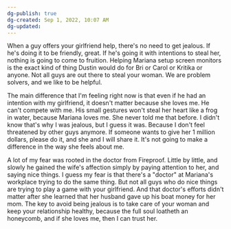 ```yaml
---
dg-publish: true
dg-created: Sep 1, 2022, 10:07 AM
dg-updated: 
---
```


When a guy offers your girlfriend help, there's no need to get jealous. If he's doing it to be friendly, great. If he's going it with intentions to steal her, nothing is going to come to fruition. Helping Mariana setup screen monitors is the exact kind of thing Dustin would do for Bri or Carol or Kritika or anyone. Not all guys are out there to steal your woman. We are problem solvers, and we like to be helpful.

The main difference that I'm feeling right now is that even if he had an intention with my girlfriend, it doesn't matter because she loves me. He can't compete with me. His small gestures won't steal her heart like a frog in water, because Mariana loves me. She never told me that before. I didn't know that's why I was jealous, but I guess it was. Because I don't feel threatened by other guys anymore. If someone wants to give her 1 million dollars, please do it, and she and I will share it. It's not going to make a difference in the way she feels about me.

A lot of my fear was rooted in the doctor from Fireproof. Little by little, and slowly he gained the wife's affection simply by paying attention to her, and saying nice things. I guess my fear is that there's a "doctor" at Mariana's workplace trying to do the same thing. But not all guys who do nice things are trying to play a game with your girlfriend. And that doctor's efforts didn't matter after she learned that her husband gave up his boat money for her mom. The key to avoid being jealous is to take care of your woman and keep your relationship healthy, because the full soul loatheth an honeycomb, and if she loves me, then I can trust her.